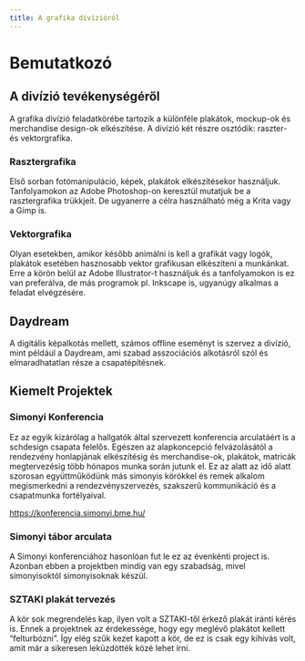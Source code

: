 ```yaml
---
title: A grafika divízióról
---
```


# Bemutatkozó

## A divízió tevékenységéről

A grafika divízió feladatkörébe tartozik a különféle plakátok, mockup-ok és merchandise design-ok elkészítése. A divízió két részre osztódik: raszter- és vektorgrafika.

### Rasztergrafika

Első sorban fotómanipuláció, képek, plakátok elkészítésekor használjuk. Tanfolyamokon az Adobe Photoshop-on keresztül mutatjuk be a rasztergrafika trükkjeit. De ugyanerre a célra használható még a Krita vagy a Gimp is.

### Vektorgrafika

Olyan esetekben, amikor később animálni is kell a grafikát vagy logók, plakátok esetében hasznosabb vektor grafikusan elkészíteni a munkánkat. Erre a körön belül az Adobe Illustrator-t használjuk és a tanfolyamokon is ez van preferálva, de más programok pl. Inkscape is, ugyanúgy alkalmas a feladat elvégzésére.

## Daydream

A digitális képalkotás mellett, számos offline eseményt is szervez a divízió, mint például a Daydream, ami szabad asszociációs alkotásról szól és elmaradhatatlan része a csapatépítésnek.

## Kiemelt Projektek

### Simonyi Konferencia

Ez az egyik kizárólag a hallgatók által szervezett konferencia arculatáért is a schdesign csapata felelős. Egészen az alapkoncepció felvázolásától a rendezvény honlapjának elkészítésig és merchandise-ok, plakátok, matricák megtervezésig több hónapos munka során jutunk el. Ez az alatt az idő alatt szorosan együttműködünk más simonyis körökkel és remek alkalom megismerkedni a rendezvényszervezés, szakszerű kommunikáció és a csapatmunka fortélyaival.

https://konferencia.simonyi.bme.hu/

### Simonyi tábor arculata

A Simonyi konferenciához hasonlóan fut le ez az évenkénti project is. Azonban ebben a projektben mindig van egy szabadság, mivel simonyisoktól simonyisoknak készül.


### SZTAKI plakát tervezés

A kör sok megrendelés kap, ilyen volt a SZTAKI-től érkező plakát iránti kérés is. Ennek a projektnek az érdekessége, hogy egy meglévő plakátot kellett “felturbózni”. Így elég szűk kezet kapott a kör, de ez is csak egy kihívás volt, amit már a sikeresen leküzdötték közé lehet írni.
